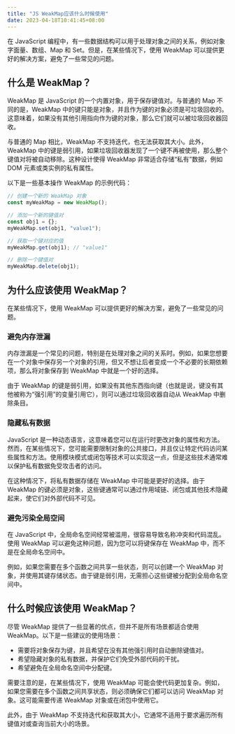 ```yaml
---
title: "JS WeakMap应该什么时候使用"
date: 2023-04-18T10:41:45+08:00
---
```


在 JavaScript 编程中，有一些数据结构可以用于处理对象之间的关系，例如对象字面量、数组、Map 和 Set。但是，在某些情况下，使用 WeakMap 可以提供更好的解决方案，避免了一些常见的问题。

## 什么是 WeakMap？

WeakMap 是 JavaScript 的一个内置对象，用于保存键值对。与普通的 Map 不同的是，WeakMap 中的键只能是对象，并且作为键的对象必须是可垃圾回收的。这意味着，如果没有其他引用指向作为键的对象，那么它们就可以被垃圾回收器回收。

与普通的 Map 相比，WeakMap 不支持迭代，也无法获取其大小。此外，WeakMap 中的键是弱引用，如果垃圾回收器发现了一个键不再被使用，那么整个键值对将被自动移除。这种设计使得 WeakMap 非常适合存储“私有”数据，例如 DOM 元素或类实例的私有属性。

以下是一些基本操作 WeakMap 的示例代码：

```javascript
// 创建一个新的 WeakMap 对象
const myWeakMap = new WeakMap();

// 添加一个新的键值对
const obj1 = {};
myWeakMap.set(obj1, "value1");

// 获取一个键对应的值
myWeakMap.get(obj1); // "value1"

// 删除一个键值对
myWeakMap.delete(obj1);
```

## 为什么应该使用 WeakMap？

在某些情况下，使用 WeakMap 可以提供更好的解决方案，避免了一些常见的问题。

### 避免内存泄漏

内存泄漏是一个常见的问题，特别是在处理对象之间的关系时。例如，如果您想要在一个对象中保存另一个对象的引用，但又不想让后者变成一个不必要的长期依赖项，那么将对象保存到 WeakMap 中就是一个好的选择。

由于 WeakMap 的键是弱引用，如果没有其他东西指向键（也就是说，键没有其他被称为“强引用”的变量引用它），则可以通过垃圾回收器自动从 WeakMap 中删除条目。

### 隐藏私有数据

JavaScript 是一种动态语言，这意味着您可以在运行时更改对象的属性和方法。然而，在某些情况下，您可能需要限制对象的公共接口，并且仅让特定代码访问某些属性和方法。使用模块模式或闭包等技术可以实现这一点，但是这些技术通常难以保护私有数据免受攻击者的访问。

在这种情况下，将私有数据存储在 WeakMap 中可能是更好的选择。由于 WeakMap 的键必须是对象，这些键通常可以通过作用域链、闭包或其他技术隐藏起来，使它们对外部代码不可见。

### 避免污染全局空间

在 JavaScript 中，全局命名空间经常被滥用，很容易导致名称冲突和代码混乱。使用 WeakMap 可以避免这种问题，因为您可以将键保存在 WeakMap 中，而不是在全局命名空间中。

例如，如果您需要在多个函数之间共享一些状态，则可以创建一个 WeakMap 对象，并使用其键存储状态。由于键是弱引用，无需担心这些键被分配到全局命名空间中。

## 什么时候应该使用 WeakMap？

尽管 WeakMap 提供了一些显著的优点，但并不是所有场景都适合使用 WeakMap。以下是一些建议的使用场景：

- 需要将对象保存为键，并且希望在没有其他强引用时自动删除键值对。
- 希望隐藏对象的私有数据，并保护它们免受外部代码的干扰。
- 希望避免在全局命名空间中分配键。

需要注意的是，在某些情况下，使用 WeakMap 可能会使代码更加复杂。例如，如果您需要在多个函数之间共享状态，则必须确保它们都可以访问 WeakMap 对象。这可能需要传递 WeakMap 对象或在闭包中使用它。

此外，由于 WeakMap 不支持迭代和获取其大小，它通常不适用于要求遍历所有键值对或查询当前大小的场景。
